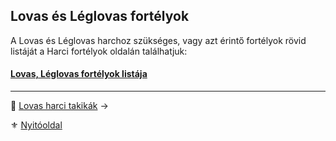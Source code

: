 ## Lovas és Léglovas fortélyok

A Lovas és Léglovas harchoz szükséges, vagy azt érintő fortélyok rövid listáját a Harci fortélyok oldalán találhatjuk:
#### [Lovas, Léglovas fortélyok listája](044_harci_fortelyok.md#lovas-fortélyok)

---

🔗 [Lovas harci takikák](067_03_lovas_harci_taktikak.md) →

⚜️ [Nyitóoldal](start.md)
